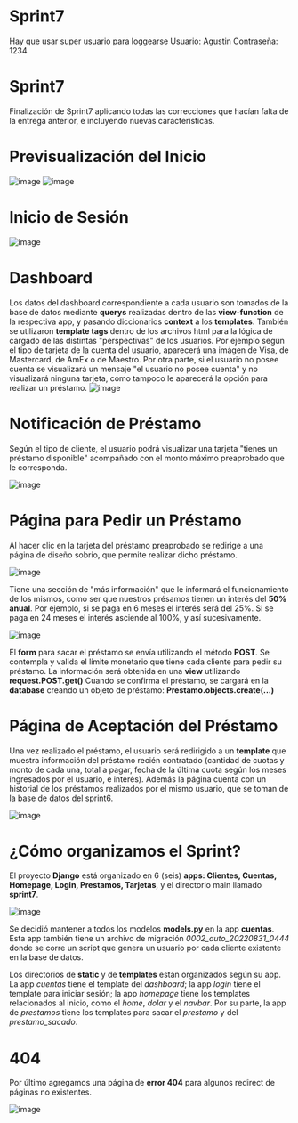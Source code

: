 # Sprint7
Hay que usar super usuario para loggearse 
Usuario: Agustin
Contraseña: 1234


# Sprint7
 Finalización de Sprint7 aplicando todas las correcciones que hacían falta de la entrega anterior, e incluyendo nuevas características.
 
 # Previsualización del Inicio
 
![image](https://user-images.githubusercontent.com/105322348/188300505-d76ec7c0-5f5c-4bda-809b-ef9cd72f0d77.png)
![image](https://user-images.githubusercontent.com/105322348/188300516-a61aa44a-713c-42c9-939c-61bbd8da2ba5.png)

# Inicio de Sesión

![image](https://user-images.githubusercontent.com/105322348/188300595-2928150b-7885-4187-ae1a-9dc710a416a0.png)

# Dashboard

 Los datos del dashboard correspondiente a cada usuario son tomados de la base de datos mediante **querys** realizadas dentro de las **view-function** de la respectiva app, y pasando diccionarios **context** a los **templates**. También se utilizaron **template tags** dentro de los archivos html para la lógica de cargado de las distintas "perspectivas" de los usuarios. Por ejemplo según el tipo de tarjeta de la cuenta del usuario, aparecerá una imágen de Visa, de Mastercard, de AmEx o de Maestro. Por otra parte, si el usuario no posee cuenta se visualizará un mensaje "el usuario no posee cuenta" y no visualizará ninguna tarjeta, como tampoco le aparecerá la opción para realizar un préstamo.
 ![image](https://user-images.githubusercontent.com/105322348/188300781-e4d44882-ebbe-43f2-921d-7ea62d4148af.png)

# Notificación de Préstamo
 Según el tipo de cliente, el usuario podrá visualizar una tarjeta "tienes un préstamo disponible" acompañado con el monto máximo preaprobado que le corresponda.
 
 ![image](https://user-images.githubusercontent.com/105322348/188300983-55378d85-5f2c-4345-98ea-abc52aab969d.png)

# Página para Pedir un Préstamo
 Al hacer clic en la tarjeta del préstamo preaprobado se redirige a una página de diseño sobrio, que permite realizar dicho préstamo. 
 
 ![image](https://user-images.githubusercontent.com/105322348/188301160-f4eeb6c6-adad-40a3-bae8-87a823b4efab.png)
 
 Tiene una sección de "más información" que le informará el funcionamiento de los mismos, como ser que nuestros présamos tienen un interés del **50% anual**. Por ejemplo, si se paga en 6 meses el interés será del 25%. Si se paga en 24 meses el interés asciende al 100%, y así sucesivamente. 
 
 ![image](https://user-images.githubusercontent.com/105322348/188302288-162bc64b-04fb-406b-a433-e72c275bf6a4.png)
 
 El **form** para sacar el préstamo se envía utilizando el método **POST**. Se contempla y valida el límite monetario que tiene cada cliente para pedir su préstamo.
 La información será obtenida en una **view** utilizando **request.POST.get()**
 Cuando se confirma el préstamo, se cargará en la **database** creando un objeto de préstamo: **Prestamo.objects.create(...)**

# Página de Aceptación del Préstamo
 Una vez realizado el préstamo, el usuario será redirigido a un **template** que muestra información del préstamo recién contratado (cantidad de cuotas y monto de cada una, total a pagar, fecha de la última cuota según los meses ingresados por el usuario, e interés). Además la página cuenta con un historial de los préstamos realizados por el mismo usuario, que se toman de la base de datos del sprint6.  
 
 ![image](https://user-images.githubusercontent.com/105322348/188301940-33ce5242-9c30-46b8-b4c6-50e6951f296a.png)

# ¿Cómo organizamos el Sprint?
 El proyecto **Django** está organizado en 6 (seis) **apps: Clientes, Cuentas, Homepage, Login, Prestamos, Tarjetas**, y el directorio main llamado **sprint7**.
 
 ![image](https://user-images.githubusercontent.com/105322348/188302163-ee5ca2fb-37d7-4b20-be05-2000a4dd55e9.png)

 Se decidió mantener a todos los modelos **models.py** en la app **cuentas**. Esta app también tiene un archivo de migración *0002_auto_20220831_0444* donde se corre un script que genera un usuario por cada cliente existente en la base de datos.
 
 Los directorios de **static** y de **templates** están organizados según su app. La app *cuentas* tiene el template del *dashboard*; la app *login* tiene el template para iniciar sesión; la app *homepage* tiene los templates relacionados al inicio, como el *home*, *dolar* y el *navbar*. Por su parte, la app de *prestamos* tiene los templates para sacar el *prestamo* y del *prestamo_sacado*.
 
 
 # 404
  Por último agregamos una página de **error 404** para algunos redirect de páginas no existentes.
  
  ![image](https://user-images.githubusercontent.com/105322348/188302752-187fd820-a07a-4c01-9c15-49bc40624a58.png)


